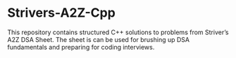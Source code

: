 # Strivers-A2Z-Cpp
This repository contains structured C++ solutions to problems from Striver’s A2Z DSA Sheet. The sheet is can be used for brushing up DSA fundamentals and preparing for coding interviews.
